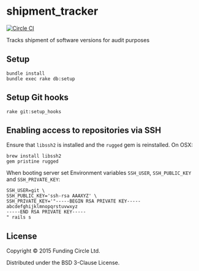 # shipment_tracker
[![Circle CI](https://circleci.com/gh/FundingCircle/shipment_tracker.svg?style=shield)](https://circleci.com/gh/FundingCircle/shipment_tracker)

Tracks shipment of software versions for audit purposes

## Setup

```
bundle install
bundle exec rake db:setup
```

## Setup Git hooks

```
rake git:setup_hooks
```

## Enabling access to repositories via SSH

Ensure that `libssh2` is installed and the `rugged` gem is reinstalled. On OSX:

```
brew install libssh2
gem pristine rugged
```

When booting server set Environment variables `SSH_USER`, `SSH_PUBLIC_KEY` and `SSH_PRIVATE_KEY`:

```
SSH_USER=git \
SSH_PUBLIC_KEY='ssh-rsa AAAXYZ' \
SSH_PRIVATE_KEY='"-----BEGIN RSA PRIVATE KEY-----
abcdefghijklmnopqrstuvwxyz
-----END RSA PRIVATE KEY-----
" rails s
```

## License

Copyright © 2015 Funding Circle Ltd.

Distributed under the BSD 3-Clause License.
